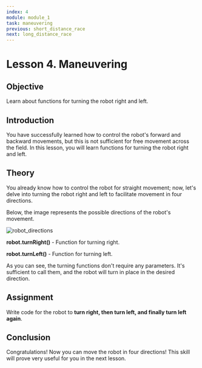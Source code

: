 ```yaml
---
index: 4
module: module_1 
task: maneuvering
previous: short_distance_race
next: long_distance_race
---
```

# Lesson 4. Maneuvering

## Objective
Learn about functions for turning the robot right and left.

## Introduction
You have successfully learned how to control the robot's forward and backward movements, but this is not sufficient for free movement across the field. In this lesson, you will learn functions for turning the robot right and left.

## Theory
You already know how to control the robot for straight movement; now, let's delve into turning the robot right and left to facilitate movement in four directions.

Below, the image represents the possible directions of the robot's movement.

![robot_directions](https://github.com/autolab-fi/line-robot-curriculum/assets/13139586/9543dc26-469c-4c63-a717-3ba8cbf297ef)

**robot.turnRight()** - Function for turning right.

**robot.turnLeft()** - Function for turning left.

As you can see, the turning functions don't require any parameters. It's sufficient to call them, and the robot will turn in place in the desired direction.

## Assignment 
Write code for the robot to **turn right, then turn left, and finally turn left again**.

## Conclusion
Congratulations! Now you can move the robot in four directions! This skill will prove very useful for you in the next lesson.
